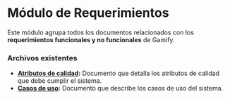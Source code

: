 # Módulo de Requerimientos

Este módulo agrupa todos los documentos relacionados con los **requerimientos funcionales y no funcionales** de Gamify.

### Archivos existentes
- [**Atributos de calidad**](./atributos_calidad.xlsx)**:** Documento que detalla los atributos de calidad que debe cumplir el sistema.
- [**Casos de uso**](./casos_uso.xlsx)**:** Documento que describe los casos de uso del sistema.

